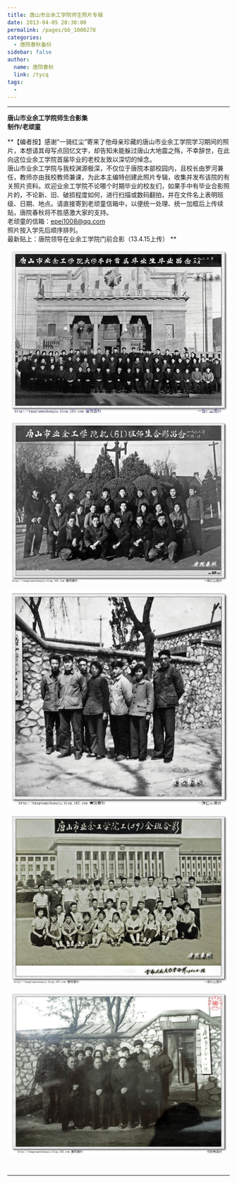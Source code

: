 ```yaml
---
title: 唐山市业余工学院师生照片专辑
date: 2013-04-05 20:30:00
permalink: /pages/bb_1000278
categories: 
  - 唐院春秋备份
sidebar: false
author: 
  name: 唐院春秋
  link: /tycq
tags: 
  - 
---
```


* * *

  


**唐山市业余工学院师生合影集  
制作/老顽童**

  
**【编者按】感谢“一骑红尘”寄来了他母亲珍藏的唐山市业余工学院学习期间的照片，本想请其母写点回忆文字，却告知未能躲过唐山大地震之殇，不幸辞世，在此向这位业余工学院首届毕业的老校友致以深切的悼念。  
唐山市业余工学院与我校渊源极深，不仅位于唐院本部校园内，且校长由罗河兼任，教师亦由我校教师兼课，为此本主编特创建此照片专辑，收集并发布该院的有关照片资料。欢迎业余工学院不论哪个时期毕业的校友们，如果手中有毕业合影照片的，不论新、旧、破损程度如何，进行扫描或数码翻拍，并在文件名上表明班级、日期、地点。请直接寄到老顽童信箱中，以便统一处理、统一加框后上传续贴，唐院春秋将不胜感激大家的支持。  
老顽童的信箱：epei1008@qq.com  
照片按入学先后顺序排列。  
最新贴上：唐院领导在业余工学院门前合影（13.4.15上传） **

  

![](/pic/img2.ph.126.net_0cGPGWUmpcNEpK4FpOwGMA==_6597753662890072838.jpg)

  

![](/pic/img0.ph.126.net_0e9XgIHqe7Unf-3gMJfw4A==_6597966968145873186.jpg)

  

![](/pic/img2.ph.126.net_SbqxY2gyyLuV211GI5PDJA==_6597676697076128483.jpg)

  

![](/pic/img2.ph.126.net_nyXvII-J_CQp8vYZUxjYPg==_6597719578029610229.jpg)

  

![](/pic/img1.ph.126.net_rUoLjnsvg1X5ihpCyXW9gQ==_6597788847262278043.jpg)

  
![]()  
  
  
  
---
